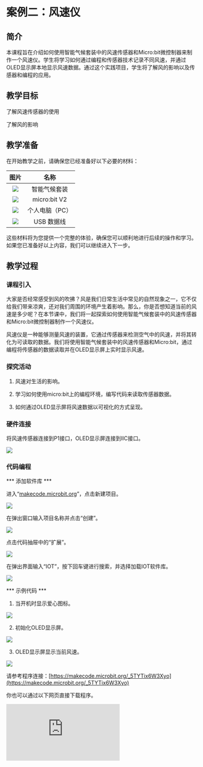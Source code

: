﻿---
sidebar_position: 2
sidebar_label: 案例二：风速仪
---

# 案例二：风速仪

## 简介

本课程旨在介绍如何使用智能气候套装中的风速传感器和Micro:bit微控制器来制作一个风速仪。学生将学习如何通过编程和传感器技术记录不同风速，并通过OLED显示屏本地显示风速数据。通过这个实践项目，学生将了解风的影响以及传感器和编程的应用。

## 教学目标

了解风速传感器的使用

了解风的影响

## 教学准备

在开始教学之前，请确保您已经准备好以下必要的材料：

| 图片 | 名称 |
| :-: | :-: |
| ![](https://wiki-media-ef.oss-cn-hongkong.aliyuncs.com/docs/microbit/interesting-case/microbit-smart-climate-kit/cases-libraries/images/microbit-smart-climate-kit-case-01-02.png) | 智能气候套装 |
| ![](https://wiki-media-ef.oss-cn-hongkong.aliyuncs.com/docs/microbit/interesting-case/microbit-smart-climate-kit/cases-libraries/images/microbit-smart-climate-kit-case-01-03.png) | micro:bit V2 |
| ![](https://wiki-media-ef.oss-cn-hongkong.aliyuncs.com/docs/microbit/interesting-case/microbit-smart-climate-kit/cases-libraries/images/microbit-smart-climate-kit-case-01-04.png) | 个人电脑（PC） |
| ![](https://wiki-media-ef.oss-cn-hongkong.aliyuncs.com/docs/microbit/interesting-case/microbit-smart-climate-kit/cases-libraries/images/microbit-smart-climate-kit-case-01-05.png) | USB 数据线 |

这些材料将为您提供一个完整的体验，确保您可以顺利地进行后续的操作和学习。如果您已准备好以上内容，我们可以继续进入下一步。

## 教学过程

### 课程引入

大家是否经常感受到风的吹拂？风是我们日常生活中常见的自然现象之一，它不仅给我们带来凉爽，还对我们周围的环境产生着影响。那么，你是否想知道当前的风速是多少呢？在本节课中，我们将一起探索如何使用智能气候套装中的风速传感器和Micro:bit微控制器制作一个风速仪。

风速仪是一种能够测量风速的装置，它通过传感器来检测空气中的风速，并将其转化为可读取的数据。我们将使用智能气候套装中的风速传感器和Micro:bit，通过编程将传感器的数据读取并在OLED显示屏上实时显示风速。

### 探究活动

1. 风速对生活的影响。

2. 学习如何使用micro:bit上的编程环境，编写代码来读取传感器数据。

3. 如何通过OLED显示屏将风速数据以可视化的方式呈现。

### 硬件连接

将风速传感器连接到P1接口，OLED显示屏连接到IIC接口。

![](https://wiki-media-ef.oss-cn-hongkong.aliyuncs.com/docs/microbit/interesting-case/microbit-smart-climate-kit/cases-libraries/images/microbit-smart-climate-kit-case-02-06.png)

### 代码编程

*** 添加软件库 ***

进入“[makecode.microbit.org](https://makecode.microbit.org/)”，点击新建项目。

![](https://wiki-media-ef.oss-cn-hongkong.aliyuncs.com/docs/microbit/interesting-case/microbit-smart-climate-kit/cases-libraries/images/smart-weather-station-kit-add-extension-01.png)

在弹出窗口输入项目名称并点击“创建”。

![](https://wiki-media-ef.oss-cn-hongkong.aliyuncs.com/docs/microbit/interesting-case/microbit-smart-climate-kit/cases-libraries/images/smart-weather-station-kit-add-extension-02.png)

点击代码抽屉中的“扩展”。

![](https://wiki-media-ef.oss-cn-hongkong.aliyuncs.com/docs/microbit/interesting-case/microbit-smart-climate-kit/cases-libraries/images/smart-weather-station-kit-add-extension-03.png)

在弹出界面输入“IOT”，按下回车键进行搜索，并选择加载IOT软件库。

![](https://wiki-media-ef.oss-cn-hongkong.aliyuncs.com/docs/microbit/interesting-case/microbit-smart-climate-kit/cases-libraries/images/smart-weather-station-kit-add-extension-04.png)

*** 示例代码 ***

1. 当开机时显示爱心图标。

![](https://wiki-media-ef.oss-cn-hongkong.aliyuncs.com/docs/microbit/interesting-case/microbit-smart-climate-kit/cases-libraries/images/microbit-smart-climate-kit-case-02-07.png)

2. 初始化OLED显示屏。

![](https://wiki-media-ef.oss-cn-hongkong.aliyuncs.com/docs/microbit/interesting-case/microbit-smart-climate-kit/cases-libraries/images/microbit-smart-climate-kit-case-02-08.png)

3. OLED显示屏显示当前风速。

![](https://wiki-media-ef.oss-cn-hongkong.aliyuncs.com/docs/microbit/interesting-case/microbit-smart-climate-kit/cases-libraries/images/microbit-smart-climate-kit-case-02-09.png)

请参考程序连接：[https://makecode.microbit.org/_5TYTix6W3Xyo](https://makecode.microbit.org/_5TYTix6W3Xyo)

你也可以通过以下网页直接下载程序。

<div
    style={{
        position: 'relative',
        paddingBottom: '60%',
        overflow: 'hidden',
    }}
>
    <iframe
        src="https://makecode.microbit.org/_5TYTix6W3Xyo"
        frameborder="0"
        sandbox="allow-popups allow-forms allow-scripts allow-same-origin"
        style={{
            position: 'absolute',
            width: '100%',
            height: '100%',
        }}
    />
</div>

*** 下载程序 ***

使用USB线连接PC和micro:bit V2。

![](https://wiki-media-ef.oss-cn-hongkong.aliyuncs.com/docs/microbit/interesting-case/microbit-smart-climate-kit/cases-libraries/images/connect-microbit.gif)

连接成功后，电脑上会识别出一个名为`MICROBIT`的盘符。

![](https://wiki-media-ef.oss-cn-hongkong.aliyuncs.com/docs/microbit/interesting-case/microbit-smart-climate-kit/cases-libraries/images/microbit-drive.png)

点击左下角的![](https://wiki-media-ef.oss-cn-hongkong.aliyuncs.com/docs/microbit/interesting-case/microbit-smart-climate-kit/cases-libraries/images/download-01.png)，选择`Connect Device`。

![](https://wiki-media-ef.oss-cn-hongkong.aliyuncs.com/docs/microbit/interesting-case/microbit-smart-climate-kit/cases-libraries/images/download-02.png)

点击![](https://wiki-media-ef.oss-cn-hongkong.aliyuncs.com/docs/microbit/interesting-case/microbit-smart-climate-kit/cases-libraries/images/download-03.png)。

![](https://wiki-media-ef.oss-cn-hongkong.aliyuncs.com/docs/microbit/interesting-case/microbit-smart-climate-kit/cases-libraries/images/download-04.png)

点击![](https://wiki-media-ef.oss-cn-hongkong.aliyuncs.com/docs/microbit/interesting-case/microbit-smart-climate-kit/cases-libraries/images/download-05.png)。

![](https://wiki-media-ef.oss-cn-hongkong.aliyuncs.com/docs/microbit/interesting-case/microbit-smart-climate-kit/cases-libraries/images/download-06.png)


在弹出窗口选择`BBC micro:bit CMSIS-DAP`，然后选择连接，至此，我们的micro:bit就已经连接成功。

![](https://wiki-media-ef.oss-cn-hongkong.aliyuncs.com/docs/microbit/interesting-case/microbit-smart-climate-kit/cases-libraries/images/download-07.png)

点击下载程序。

![](https://wiki-media-ef.oss-cn-hongkong.aliyuncs.com/docs/microbit/interesting-case/microbit-smart-climate-kit/cases-libraries/images/download-08.png)

### 团队合作与展示

学生分成小组，共同完成案例的制作和程序编写。

鼓励学生之间相互合作、交流和分享经验。

每个小组有机会向其他小组展示他们制作的案例，并演示。

*** 预期效果：连接电源后，micro:bit的LED矩阵先显示爱心，然后根据当前风速在OLED显示屏上显示当前风速。 ***

![](https://wiki-media-ef.oss-cn-hongkong.aliyuncs.com/docs/microbit/interesting-case/microbit-smart-climate-kit/cases-libraries/images/microbit-smart-climate-kit-02.gif)

### 总结与反思

回顾课程内容，提醒学生掌握了哪些知识和技能。

引导学生讨论他们在制作过程中遇到的问题和困难，以及如何解决这些问题。

引导学生思考不同风速的情况下，风对人们生活的影响。

## 扩展知识

### 风速对生活的影响

风速是指风的运动速度，它对我们的生活和周围环境有着广泛的影响。以下是一些风速对生活的影响的例子：

温度感受：当风速较高时，风会带走我们周围的热空气，使得我们感觉更凉爽。这就是为什么在炎热的夏天，微风能够给人们带来舒适感。

自然通风：适当的风速可以促进空气流通，有助于室内通风。在没有空调或风扇的情况下，微风可以帮助人们感到清爽，并减轻闷热的感觉。

风能利用：高风速是风能发电的重要条件。通过风力发电机，可以将风转化为电力，为我们的能源需求提供可再生的清洁能源。

交通运输：风速对航空和航海等交通运输方式有着重要的影响。强风和风暴可能会导致航班延误或取消，船只也需要根据风速调整航行方向和速度。

植物传播：风可以帮助植物传播花粉和种子。某些植物依赖风力将花粉传播到其他花朵上，从而实现繁殖。风也可以将植物的种子吹散到远离母体的地方，帮助植物扩散种群。

天气变化：风速是天气系统中的一个重要因素，它可以影响气温、降水和云层形成等。例如，强风可以改变云层的形态和移动速度，也会对降水分布产生影响。

这些只是风速对生活的一些常见影响，实际上，风速还与气象、环境、建筑设计等领域密切相关。通过了解风速的影响，我们可以更好地适应和利用自然环境，为我们的生活和工作创造更好的条件。


### 风速对应的等级

风速通常以不同等级来描述，这些等级基于国际上广泛采用的风力等级表。以下是风速对应的常见等级：

无风（Calm）：风速小于1节（小于1.15公里/小时）。

特征：树叶静止，烟直上。
微风（Light breeze）：风速为1-3节（1.15-3.45公里/小时）。

特征：树叶轻微摆动，可以感觉到微风吹过。
微弱风（Gentle breeze）：风速为4-6节（4.6-7.75公里/小时）。

特征：树叶和小树枝摆动，可以感受到明显的风吹动。
和风（Moderate breeze）：风速为7-10节（8.05-11.5公里/小时）。

特征：树枝和较大的叶子摆动，感觉到明显的风力。
温和风（Fresh breeze）：风速为11-16节（12.65-18.5公里/小时）。

特征：整棵树摇动，风吹动时有些困难。
强风（Strong breeze）：风速为17-21节（19.55-24.4公里/小时）。

特征：树木摇动，步行时有些困难。
疾风（High wind）：风速为22-27节（25.3-31.15公里/小时）。

特征：行走困难，风吹动时有明显的阻力。
大风（Gale）：风速为28-33节（32.2-38.25公里/小时）。

特征：树木摇晃，行走困难。
狂风（Strong gale）：风速为34-40节（39.15-46.3公里/小时）。

特征：大树摇晃，行走困难。
暴风（Storm）：风速为41-47节（47.2-54.35公里/小时）。

特征：大树折断，行走极为困难。
飓风（Hurricane）：风速大于或等于48节（55.45公里/小时以上）。

特征：破坏性风暴，严重影响人类和建筑物。
这些风力等级可以帮助人们理解和描述风的强度，并在气象预报、海上航行、户外活动等方面提供重要参考。需要注意的是，风速的实际影响还取决于其他因素，如风向、地形等。
